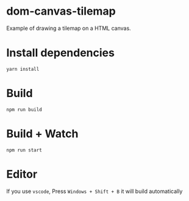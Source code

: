 # dom-canvas-tilemap

Example of drawing a tilemap on a HTML canvas.

# Install dependencies
```
yarn install
```

# Build
```
npm run build
```

# Build + Watch

```
npm run start
```


# Editor
If you use `vscode`, Press `Windows + Shift + B` it will build automatically
